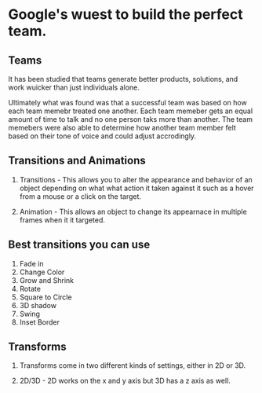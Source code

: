 # Google's wuest to build the perfect team.  

## Teams

It has been studied that teams generate better products, solutions, and work wuicker than just individuals alone.

Ultimately what was found was that a successful team was based on how each team memebr treated one another.  Each team memeber gets an equal amount of time to talk and no one person taks more than another. The team memebers were also able to determine how another team member felt based on their tone of voice and could adjust accrodingly.

## Transitions and Animations

1. Transitions - This allows you to alter the appearance and behavior of an object depending on what what action it taken against it such as a hover from a mouse or a click on the target.

2. Animation - This allows an object to change its appearnace in multiple frames when it it targeted.

## Best transitions you can use 

1. Fade in
2. Change Color
3. Grow and Shrink
4. Rotate 
5. Square to Circle
6. 3D shadow
7. Swing
8. Inset Border


## Transforms

1. Transforms come in two different kinds of settings, either in 2D or 3D.  

2. 2D/3D - 2D works on the x and y axis but 3D has a z axis as well.